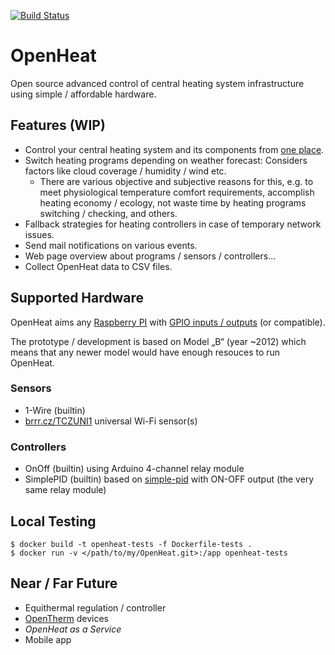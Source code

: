 [![Build Status](https://api.travis-ci.org/fivaldi/OpenHeat.svg)](https://travis-ci.com/github/fivaldi/OpenHeat)

# OpenHeat
Open source advanced control of central heating system infrastructure using simple / affordable hardware.

## Features (WIP)
- Control your central heating system and its components from [one place](config.yaml.sample).
- Switch heating programs depending on weather forecast: Considers factors like cloud coverage / humidity / wind etc.
    - There are various objective and subjective reasons for this, e.g. to meet physiological temperature comfort requirements, accomplish heating economy / ecology, not waste time by heating programs switching / checking, and others.
- Fallback strategies for heating controllers in case of temporary network issues.
- Send mail notifications on various events.
- Web page overview about programs / sensors / controllers...
- Collect OpenHeat data to CSV files.

## Supported Hardware

OpenHeat aims any [Raspberry PI](https://www.raspberrypi.org/) with [GPIO inputs / outputs](https://www.raspberrypi.org/documentation/usage/gpio/) (or compatible).

The prototype / development is based on Model „B“ (year ~2012) which means that any newer model would have enough resouces to run OpenHeat.

### Sensors
- 1-Wire (builtin)
- [brrr.cz/TCZUNI1](http://brrr.cz/brrr.php?runpagephp=createnavodpage&type=TCZUNI1) universal Wi-Fi sensor(s)

### Controllers
- OnOff (builtin) using Arduino 4-channel relay module
- SimplePID (builtin) based on [simple-pid](https://github.com/m-lundberg/simple-pid) with ON-OFF output (the very same relay module)

## Local Testing
```
$ docker build -t openheat-tests -f Dockerfile-tests .
$ docker run -v </path/to/my/OpenHeat.git>:/app openheat-tests
```

## Near / Far Future

- Equithermal regulation / controller
- [OpenTherm](https://en.wikipedia.org/wiki/OpenTherm) devices
- _OpenHeat as a Service_
- Mobile app
